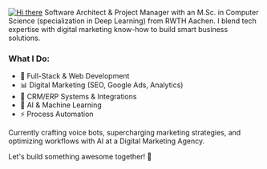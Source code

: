 [![Hi there](https://readme-typing-svg.herokuapp.com?color=ED6A5A&size=24&lines=Hi!+I'm+Philipp+%F0%9F%91%8B)](https://git.io/typing-svg)
Software Architect & Project Manager with an M.Sc. in Computer Science (specialization in Deep Learning) from RWTH Aachen. I blend tech expertise with digital marketing know-how to build smart business solutions.

### What I Do:
- 🚀 Full-Stack & Web Development
- 📊 Digital Marketing (SEO, Google Ads, Analytics)
- 🔄 CRM/ERP Systems & Integrations
- 🤖 AI & Machine Learning
- ⚡ Process Automation

Currently crafting voice bots, supercharging marketing strategies, and optimizing workflows with AI at a Digital Marketing Agency.

Let's build something awesome together! 🚀


<!--
**philippkant/philippkant** is a ✨ _special_ ✨ repository because its `README.md` (this file) appears on your GitHub profile.

Here are some ideas to get you started:

- 🔭 I’m currently working on ...
- 🌱 I’m currently learning ...
- 👯 I’m looking to collaborate on ...
- 🤔 I’m looking for help with ...
- 💬 Ask me about ...
- 📫 How to reach me: ...
- 😄 Pronouns: ...
- ⚡ Fun fact: ...
-->
